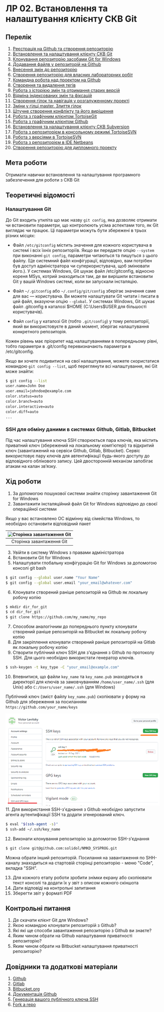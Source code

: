 # ЛР 02. Встановлення та налаштування клієнту СКВ Git

## Перелік
1. [Реєстрація на Github та створення репозиторію](lab-01.md)
2. [Встановлення та налаштування клієнту СКВ Git](lab-02.md)
3. [Клонування репозиторію засобами Git for Windows](lab-03.md)
4. [Додавання файлв у репозиторій на Github ](lab-04.md)
5. [Внесення змін до репозиторію](lab-05.md)
6. [Створення репозиторію для власних лабораторних робіт](lab-06.md)
7. [Командна робота над проектом на Github ](lab-07.md)
8. [Створення та видалення тегів](lab-08.md)
9. [Робота з історією змін та отримання старих версій](lab-09.md)
10. [Відміна індексованих змін та фіксацій](lab-10.md)
11. [Створення гілок та навігація у розгалуженному проекті](lab-11.md)
12. [Зміни у гілці master. Злиття гілок](lab-12.md)
13. [Штучне створення конфлікту та його вирішення](lab-13.md)
14. [Робота з графічним клієнтом TortoiseGit](lab-14.md)
15. [Робота з графічним клієнтом Github](lab-15.md)
16. [Встановлення та налаштування клієнту СКВ Subversion](lab-16.md)
17. [Робота з репозиторієм в консольному режимі TortoiseSVN](lab-17.md)
18. [Робота з версіями в TortoiseSVN](lab-18.md)
19. [Робота з репозиторієм в IDE Netbeans](lab-19.md)
20. [Створення репозиторію для дипломного проекту](lab-20.md)


## Мета роботи

Отримати навички встановлення та налаштування програмного забезпечення для роботи з СКВ Git

## Теоретичні відомості

### Налаштування Git

До Git входить утиліта що має назву `git config`, яка дозволяє отримати чи встановити параметри, що контролюють усіма аспектами того, як Git виглядає чи працює. Ці параметри можуть бути збережені в трьох різних місцях:

* Файл `/etc/gitconfig` містить значення для кожного користувача в системі і всіх їхніх репозиторіїв. Якщо ви передаєте опцію `--system` при виконанні `git config`, параметри читаються та пишуться з цього файлу. (Це системний файл конфігурації, відповідно, вам потрібен був доступ адміністратора чи суперкористувача, щоб змінювати його.). У системах Windows, Git шукає файл /etc/gitconfig, відносно кореня MSys, котрий знаходиться там, де ви вирішили встановити Git у вашій Windows системі, коли ви запускали інсталяцію.

* Файл `~/.gitconfig` або `~/.config/git/config` зберігає значення саме для вас — користувача. Ви можете налаштувати Git читати і писати в цей файл, вказуючи опцію `--global`. У системах Windows, Git шукає файл .gitconfig в каталозі $HOME (C:\Users\$USER для більшості користувачів). 

* Файл `config` у каталозі Git (тобто `.git/config`) у тому репозиторії, який ви використовуєте в даний момент, зберігає налаштування конкретного репозиторія.

Кожен рівень має пріоритет над налаштуваннями в попередньому рівні, тобто параметри в .git/config перевизначають параметри в /etc/gitconfig.




Якщо ви хочете подивитися на свої налаштування, можете скористатися командою `git config --list`, щоб переглянути всі налаштування, які Git може знайти:

```bash
$ git config --list
user.name=John Doe
user.email=johndoe@example.com
color.status=auto
color.branch=auto
color.interactive=auto
color.diff=auto
...
```


### SSH для обміну даними в системах Github, Gitlab, Bitbucket

Під час налаштування ключа SSH створюється пара ключів, яка містить приватний ключ (збережений на локальному комп’ютері) та відкритий ключ (завантажений на сервіси Github, Gitlab, Bitbucket). Сервіс використовує пару ключів для автентифікації будь-якого доступу до відповідного облікового запису. Цей двосторонній механізм запобігає атакам на калан зв’язку.

## Хід роботи

1. За допомогою пошукової системи знайти сторінку завантаження Git for Windows
2. Завантажити інсталяційний файл Git for Windows відповідно до своєї операційної системи

Якщо у вас встановлено ОС відмінну від сімейства Windows, то необхідно остановити відповідний пакет

|![Сторінка завантаження Git](img/02-010.png)|
|:--:|
|Сторінка завантаження Git|

3. Увійти в систему Windows з правами адміністратора
4. Встановити Git for Windows
5. Налаштувати глобальну конфігурацію Git for Windows за допомогою консолі git bash
```bash
$ git config --global user.name "Your Name"
$ git config --global user.email "your_email@whatever.com"	
```
6. Клонувати створений раніше репозиторій на Github як локальну робочу копію
```bash
$ mkdir dir_for_git
$ cd dir_for_git
$ git clone https://github.com/my_name/my_repo
```
7. Способом аналогічним до попереднього пункту клонувати створений раніше репозиторій на Bitbucket як локальну робочу копію
8. Для закріплення клонувати створений раніше репозиторій на Gitlab як локальну робочу копію
9. Створити публічний ключ SSH для з'єднання з Github по протоколу SSH. Для цього необхідно використати генератор ключів.
```bash
$ ssh-keygen -t key_type -C "your_email@example.com"
```
10. Впевнитися, що файли `key_name` та `key_name.pub` знаходяться в директорії для ключів за замовчуванням `/home/user_name/.ssh` (для Unix) або `C:/Users/user_name/.ssh` (для Windows)

Публічний ключ (зміст файлу `key_name.pub`) скопіювати у форму на Github для збереження за посиланням `https://github.com/your_name/keys`

![Сторінка додавання рублічного ключа](img/02-020.png)
11. Для використання SSH-з'єднання з Github необхідно запустити агента аутентифікації SSH та додати згенерований ключ.
```bash
$ eval "$(ssh-agent -s)"
$ ssh-add ~/.ssh/key_name
```
12. Виконати клонування репозиторію за допомогою SSH-з'єднання
```bash
$ git clone git@github.com:solidol/NMKD_SYSPROG.git		
```	
Можна обрати інший репозиторій. Посилання на завантаження по SHH-каналу знаходиться на стартовій сторінці репозиторію - меню "Code", вкладка "SSH".

13. Для кожного етапу роботи зробити знімки екрану або скопіювати текст консолі та додати їх у звіт з описом кожного скіншота
14. Дати відповіді на контрольні запитання
15. Зберегти звіт у форматі PDF

## Контрольні питання

1. Де скачати клієнт Git для Windows?
2. Якою командою клонувати репозиторій з Github?
3. Які які ще способи завантаження репозиторію з Github ви знаєте?
4. Яким чином обрати на Github налаштування приватності репозиторію?
5. Яким чином обрати на Bitbucket налаштування приватності репозиторію?

## Довідники та додаткові матеріали

1. [Github](https://github.com/)
2. [Gitlab](https://gitlab.com/)
3. [Bitbucket.org](https://bitbucket.org/)
4. [Документація Github](https://docs.github.com/)
5. [Генерація вашого публічного ключа SSH](https://git-scm.com/book/uk/v2/Git-%D0%BD%D0%B0-%D1%81%D0%B5%D1%80%D0%B2%D0%B5%D1%80%D1%96-%D0%93%D0%B5%D0%BD%D0%B5%D1%80%D0%B0%D1%86%D1%96%D1%8F-%D0%B2%D0%B0%D1%88%D0%BE%D0%B3%D0%BE-%D0%BF%D1%83%D0%B1%D0%BB%D1%96%D1%87%D0%BD%D0%BE%D0%B3%D0%BE-%D0%BA%D0%BB%D1%8E%D1%87%D0%B0-SSH) 
6. [Fork a repo](https://docs.github.com/en/get-started/quickstart/fork-a-repo)